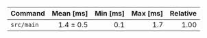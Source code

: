 | Command | Mean [ms] | Min [ms] | Max [ms] | Relative |
|:---|---:|---:|---:|---:|
| `src/main` | 1.4 ± 0.5 | 0.1 | 1.7 | 1.00 |
